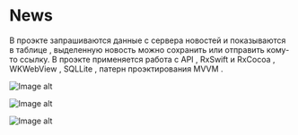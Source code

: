 # News
В проэкте запрашиваются данные с сервера новостей и показываются в таблице , выделенную новость можно сохранить или отправить кому-то ссылку.
В проэкте применяется работа с API , RxSwift и RxCocoa , WKWebView , SQLLite , патерн проэктирования MVVM .


![Image alt](https://github.com/EfimenkoAleksandr/News/blob/master/https://github.com/EfimenkoAleksandr/News/blob/master/News%20selection%20page.png)


![Image alt](https://github.com/EfimenkoAleksandr/News/blob/master/News.png)


![Image alt](https://github.com/EfimenkoAleksandr/News/blob/master/https://github.com/EfimenkoAleksandr/News/blob/master/%D0%9D%D0%BE%D0%B2%D0%BE%D1%81%D1%82%D1%8C.png)

